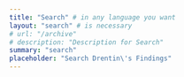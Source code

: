 ```yaml
---
title: "Search" # in any language you want
layout: "search" # is necessary
# url: "/archive"
# description: "Description for Search"
summary: "search"
placeholder: "Search Drentin\'s Findings"
---
```

